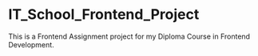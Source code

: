 # IT_School_Frontend_Project
This is a Frontend Assignment project for my Diploma Course in Frontend Development. 
